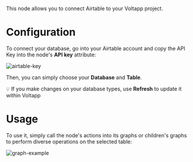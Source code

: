 This node allows you to connect Airtable to your Voltapp project.

# Configuration

To connect your database, go into your Airtable account and copy the API Key into the node's **API key** attribute:

![airtable-key](/documentation/nodes/airtable/airtable-key-en.png)

Then, you can simply choose your **Database** and **Table**.

💡 If you make changes on your database types, use **Refresh** to update it within Voltapp

# Usage

To use it, simply call the node's actions into its graphs or children's graphs to perform diverse operations on the selected table:

![graph-example](/documentation/nodes/airtable/graph-example-en.png)
